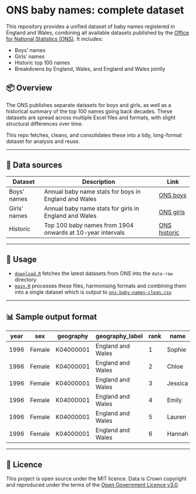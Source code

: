 # ONS baby names: complete dataset

This repository provides a unified dataset of baby names registered in England and Wales, combining all available datasets published by the [Office for National Statistics (ONS)](https://www.ons.gov.uk/). It includes:

- Boys’ names
- Girls’ names
- Historic top 100 names
- Breakdowns by England, Wales, and England and Wales jointly

## 📦 Overview

The ONS publishes separate datasets for boys and girls, as well as a historical summary of the top 100 names going back decades. These datasets are spread across multiple Excel files and formats, with slight structural differences over time.

This repo fetches, cleans, and consolidates these into a tidy, long-format dataset for analysis and reuse.

---

## 📁 Data sources

| Dataset      | Description                                               | Link                                                                                                                                                                   |
| ------------ | --------------------------------------------------------- | ---------------------------------------------------------------------------------------------------------------------------------------------------------------------- |
| Boys' names  | Annual baby name stats for boys in England and Wales      | [ONS boys](https://www.ons.gov.uk/peoplepopulationandcommunity/birthsdeathsandmarriages/livebirths/datasets/babynamesenglandandwalesbabynamesstatisticsboys)           |
| Girls' names | Annual baby name stats for girls in England and Wales     | [ONS girls](https://www.ons.gov.uk/peoplepopulationandcommunity/birthsdeathsandmarriages/livebirths/datasets/babynamesenglandandwalesbabynamesstatisticsgirls)         |
| Historic     | Top 100 baby names from 1904 onwards at 10-year intervals | [ONS historic](https://www.ons.gov.uk/peoplepopulationandcommunity/birthsdeathsandmarriages/livebirths/datasets/babynamesenglandandwalestop100babynameshistoricaldata) |

---

## 🚀 Usage

- [`download.R`](download.R) fetches the latest datasets from ONS into the `data-raw` directory
- [`main.R`](main.R) processes these files, harmonising formats and combining them into a single dataset which is output to [`ons-baby-names-clean.csv`](ons-baby-names-clean.csv)

---

## 📊 Sample output format

| year | sex    | geography   | geography_label     | rank | name    | count |
|------|--------|-------------|---------------------|------|---------|--------|
| 1996 | Female | K04000001   | England and Wales   | 1    | Sophie  | 7087   |
| 1996 | Female | K04000001   | England and Wales   | 2    | Chloe   | 6824   |
| 1996 | Female | K04000001   | England and Wales   | 3    | Jessica | 6711   |
| 1996 | Female | K04000001   | England and Wales   | 4    | Emily   | 6415   |
| 1996 | Female | K04000001   | England and Wales   | 5    | Lauren  | 6299   |
| 1996 | Female | K04000001   | England and Wales   | 6    | Hannah  | 5916   |

---

## 📜 Licence

This project is open source under the MIT licence. Data is Crown copyright and reproduced under the terms of the [Open Government Licence v3.0](https://www.nationalarchives.gov.uk/doc/open-government-licence/version/3/).
